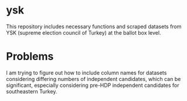 # ysk
This repository includes necessary functions and scraped datasets from YSK (supreme election council of Turkey) at the ballot box level.

# Problems

I am trying to figure out how to include column names for datasets considering differing numbers of independent candidates, which can be significant, especially considering pre-HDP independent candidates for southeastern Turkey. 
